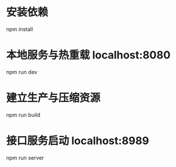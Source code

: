 # 安装依赖
npm install

# 本地服务与热重载 localhost:8080
npm run dev

# 建立生产与压缩资源
npm run build

# 接口服务启动  localhost:8989
npm run server

```